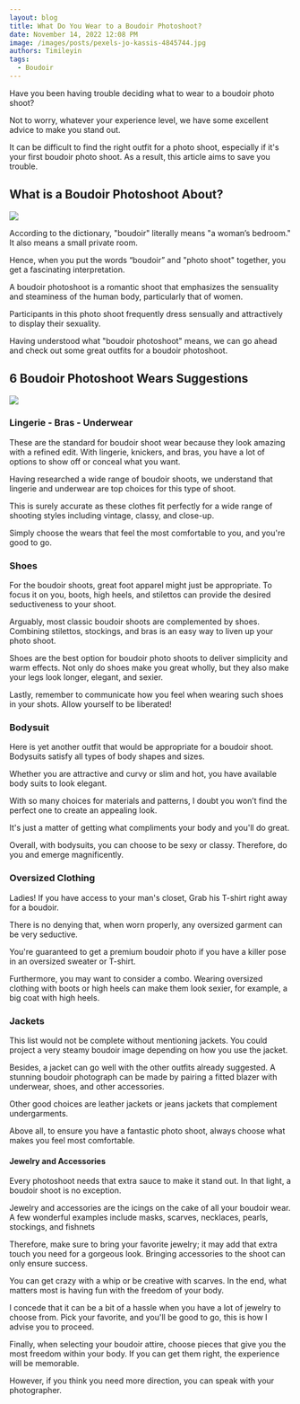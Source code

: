 ```yaml
---
layout: blog
title: What Do You Wear to a Boudoir Photoshoot?
date: November 14, 2022 12:08 PM
image: /images/posts/pexels-jo-kassis-4845744.jpg
authors: Timileyin
tags:
  - Boudoir
---
```

<!--StartFragment-->

Have you been having trouble deciding what to wear to a boudoir photo shoot? 

Not to worry, whatever your experience level, we have some excellent advice to make you stand out.

It can be difficult to find the right outfit for a photo shoot, especially if it's your first boudoir photo shoot. As a result, this article aims to save you trouble.

## What is a Boudoir Photoshoot About?

![](/images/posts/pexels-leeloo-thefirst-4553998.jpg)

According to the dictionary, "boudoir" literally means "a woman’s bedroom." It also means a small private room.

Hence, when you put the words “boudoir” and "photo shoot" together, you get a fascinating interpretation. 

A boudoir photoshoot is a romantic shoot that emphasizes the sensuality and steaminess of the human body, particularly that of women.

Participants in this photo shoot frequently dress sensually and attractively to display their sexuality.

Having understood what "boudoir photoshoot" means, we can go ahead and check out some great outfits for a boudoir photoshoot.

## 6 Boudoir Photoshoot Wears Suggestions

![](/images/posts/pexels-sagar-kumar-5323212.jpg)

### Lingerie - Bras - Underwear

These are the standard for boudoir shoot wear because they look amazing with a refined edit. With lingerie, knickers, and bras, you have a lot of options to show off or conceal what you want.

Having researched a wide range of boudoir shoots, we understand that lingerie and underwear are top choices for this type of shoot. 

This is surely accurate as these clothes fit perfectly for a wide range of shooting styles including vintage, classy, and close-up. 

Simply choose the wears that feel the most comfortable to you, and you're good to go.

### Shoes 

For the boudoir shoots, great foot apparel might just be appropriate. To focus it on you, boots, high heels, and stilettos can provide the desired seductiveness to your shoot. 

Arguably, most classic boudoir shoots are complemented by shoes. Combining stilettos, stockings, and bras is an easy way to liven up your photo shoot.

Shoes are the best option for boudoir photo shoots to deliver simplicity and warm effects. Not only do shoes make you great wholly, but they also make your legs look longer, elegant, and sexier.

Lastly, remember to communicate how you feel when wearing such shoes in your shots. Allow yourself to be liberated!

### Bodysuit

Here is yet another outfit that would be appropriate for a boudoir shoot. Bodysuits satisfy all types of body shapes and sizes.

Whether you are attractive and curvy or slim and hot, you have available body suits to look elegant.

With so many choices for materials and patterns, I doubt you won’t find the perfect one to create an appealing look. 

It's just a matter of getting what compliments your body and you'll do great.

Overall, with bodysuits, you can choose to be sexy or classy. Therefore, do you and emerge magnificently.

### Oversized Clothing

Ladies! If you have access to your man's closet, Grab his T-shirt right away for a boudoir. 

There is no denying that, when worn properly, any oversized garment can be very seductive.

You're guaranteed to get a premium boudoir photo if you have a killer pose in an oversized sweater or T-shirt.

Furthermore, you may want to consider a combo. Wearing oversized clothing with boots or high heels can make them look sexier, for example, a big coat with high heels.

### Jackets

This list would not be complete without mentioning jackets. You could project a very steamy boudoir image depending on how you use the jacket.

Besides, a jacket can go well with the other outfits already suggested. A stunning boudoir photograph can be made by pairing a fitted blazer with underwear, shoes, and other accessories. 

Other good choices are leather jackets or jeans jackets that complement undergarments.

Above all, to ensure you have a fantastic photo shoot, always choose what makes you feel most comfortable.

#### Jewelry and Accessories

Every photoshoot needs that extra sauce to make it stand out. In that light, a boudoir shoot is no exception.

Jewelry and accessories are the icings on the cake of all your boudoir wear. A few wonderful examples include masks, scarves, necklaces, pearls, stockings, and fishnets

Therefore, make sure to bring your favorite jewelry; it may add that extra touch you need for a gorgeous look. Bringing accessories to the shoot can only ensure success.

You can get crazy with a whip or be creative with scarves. In the end, what matters most is having fun with the freedom of your body.

I concede that it can be a bit of a hassle when you have a lot of jewelry to choose from. Pick your favorite, and you'll be good to go, this is how I advise you to proceed.

Finally, when selecting your boudoir attire, choose pieces that give you the most freedom within your body. If you can get them right, the experience will be memorable.

However, if you think you need more direction, you can speak with your photographer.

<!--EndFragment-->